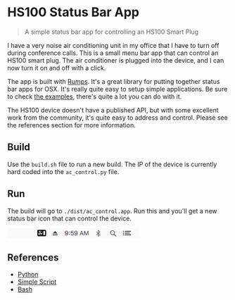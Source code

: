 HS100 Status Bar App
===============================================================================
> A simple status bar app for controlling an HS100 Smart Plug

I have a very noise air conditioning unit in my office that I have to turn off
during conference calls. This is a small menu bar app that can control an HS100
smart plug. The air conditioner is plugged into the device, and I can now turn it on and off
with a click.

The app is built with [Rumps](https://github.com/jaredks/rumps). It's a great
library for putting together status bar apps for OSX. It's really quite easy to
setup simple applications. Be sure to check [the examples](https://github.com/jaredks/rumps/tree/master/examples), there's quite a lot you can do with it.

The HS100 device doesn't have a published API, but with some excellent work from
the community, it's quite easy to address and control. Please see the references
section for more information.

## Build
Use the `build.sh` file to run a new build. The IP of the device is currently
hard coded into the `ac_control.py` file.

## Run
The build will go to `./dist/ac_control.app`. Run this and you'll get a new
status bar icon that can control the device.

![screenshot](docs/screenshot.png)

## References
* [Python](https://github.com/j05h/hs100)
* [Simple Script](https://github.com/natefox/tplink-hs100)
* [Bash](https://github.com/ggeorgovassilis/linuxscripts/blob/master/tp-link-hs100-smartplug/hs100.sh)
